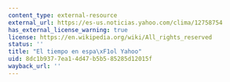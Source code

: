 ```yaml
---
content_type: external-resource
external_url: https://es-us.noticias.yahoo.com/clima/12758754
has_external_license_warning: true
license: https://en.wikipedia.org/wiki/All_rights_reserved
status: ''
title: "El tiempo en espa\xF1ol Yahoo"
uid: 8dc1b937-7ea1-4d47-b5b5-85285d12015f
wayback_url: ''
---
```

